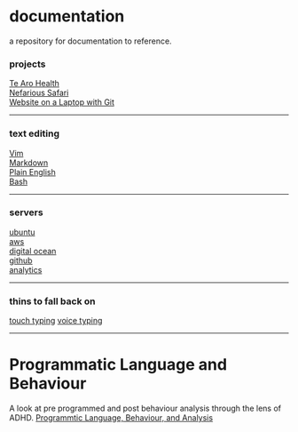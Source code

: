 # documentation 
a repository for documentation to reference.
### projects
[Te Aro Health](projects/tearohealth.md)  
[Nefarious Safari](projects/nefarioussafari.md)  
[Website on a Laptop with Git](projects/website-on-a-laptop-with-git.md)  

----
### text editing
[Vim](learning/vim.md)  
[Markdown](learning/markdown.md)  
[Plain English](learning/plainenglish.md)  
[Bash](learning/bash.md)  

---- 
### servers
[ubuntu](learning/unbuntu.md)  
[aws](learning/aws.md)  
[digital ocean](learning/digitalocean.md.md)  
[github](learning/github.md)  
[analytics](learning/analytics.md)  

---- 
### thins to fall back on
[touch typing](https://www.keybr.com/)
[voice typing](learning/voice-typing.md)

----

# Programmatic Language and Behaviour
A look at pre programmed and post behaviour analysis through the lens of ADHD.
[Programmtic Language, Behaviour, and Analysis](learning/script-analysis.md)




<!-- Google tag (gtag.js) -->
<script async src="https://www.googletagmanager.com/gtag/js?id=G-J8HB3C2GGF"></script>
<script>
  window.dataLayer = window.dataLayer || [];
  function gtag(){dataLayer.push(arguments);}
  gtag('js', new Date());

  gtag('config', 'G-J8HB3C2GGF');
</script>

